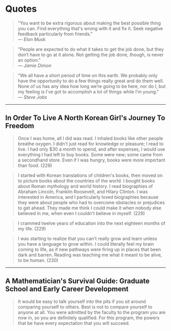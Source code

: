 # Quotes

> "You want to be extra rigorous about making the best possible thing you can. Find everything that's wrong with it and fix it. Seek negative feedback particularly from friends."  
> — *Elon Musk*

> "People are expected to do what it takes to get the job done, but they don’t have to go at it alone. Not getting the job done, though, is never an option."  
> — *Jamie Dimon*

> "We all have a short period of time on this earth. We probably only have the opportunity to do a few things really great and do them well. None of us has any idea how long we’re going to be here, nor do I, but my feeling is I’ve got to accomplish a lot of things while I’m young."  
> — *Steve Jobs*


-------------------------------------------------------------------------------- 
In Order To Live A North Korean Girl's Journey To Freedom 
-------------------------------------------------------------------------------- 
> Once I was home, all I did was read. I inhaled books like other people 
breathe oxygen. I didn't just read for knowledge or pleasure; I read to live.
I had only $30 a month to spend, and after expenses, I would use everything 
I had left to buy books. Some were new; some came from a secondhand store. 
Even if I was hungry, books were more important than food. (229)

> I started with Korean translations of children's books, then moved on to 
picture books about the countries of the world. I bought books about 
Roman mythology and world history. I read biographies of Abraham Lincoln, 
Franklin Roosevelt, and Hilary Clinton. I was interested in America, 
and I particularly loved biographies because they were about people 
who had to overcome obstacles or prejudices to get ahead. They made me 
think I could make it when nobody else believed in me, when even 
I couldn't believe in myself. (229)

> I crammed twelve years of education into the next eighteen months of my life. (229)

> I was starting to realize that you can't really grow and learn unless you have 
a language to grow within. I could literally feel my brain coming to life, as if 
new pathways were firing up in places that been dark and barren. Reading was 
teaching me what it meant to be alive, to be human. (230) 


-------------------------------------------------------------------------------- 
A Mathematician's Survival Guide: Graduate School and Early Career Development
-------------------------------------------------------------------------------- 
> It would be easy to talk yourself into the pits if you sit around comparing yourself to others. 
Best is not to compare yourself to anyone at all. 
You were admitted by the faculty to the program you are now in, 
so you are definitely qualified. For this program, 
the powers that be have every expectation that you will succeed.